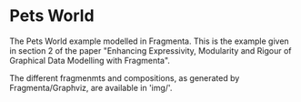 # Pets World
The Pets World example modelled in Fragmenta. This is the example given in section 2 of the paper "Enhancing Expressivity, Modularity and Rigour of Graphical Data Modelling with Fragmenta".

The different fragmenmts and compositions, as generated by Fragmenta/Graphviz, are available in 'img/'.
